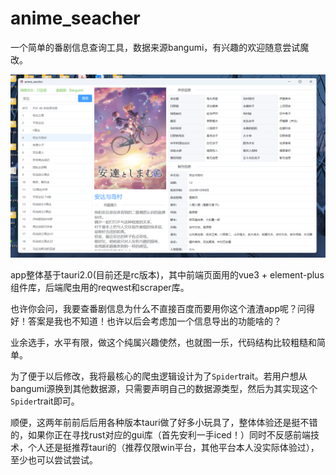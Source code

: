 # anime_seacher

一个简单的番剧信息查询工具，数据来源bangumi，有兴趣的欢迎随意尝试魔改。

![大概长这样](example.png)

app整体基于tauri2.0(目前还是rc版本)，其中前端页面用的vue3 + element-plus组件库，后端爬虫用的reqwest和scraper库。

也许你会问，我要查番剧信息为什么不直接百度而要用你这个渣渣app呢？问得好！答案是我也不知道！也许以后会考虑加一个信息导出的功能啥的？

业余选手，水平有限，做这个纯属兴趣使然，也就图一乐，代码结构比较粗糙和简单。

为了便于以后修改，我将最核心的爬虫逻辑设计为了`Spider`trait。若用户想从bangumi源换到其他数据源，只需要声明自己的数据源类型，然后为其实现这个`Spider`trait即可。

顺便，这两年前前后后用各种版本tauri做了好多小玩具了，整体体验还是挺不错的，如果你正在寻找rust对应的gui库（首先安利一手iced！）同时不反感前端技术，个人还是挺推荐tauri的（推荐仅限win平台，其他平台本人没实际体验过），至少也可以尝试尝试。
